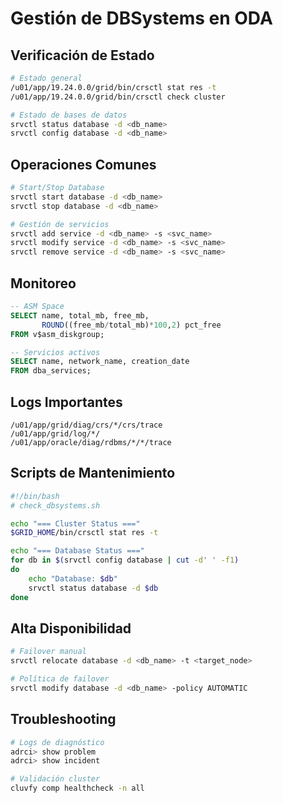 # Gestión de DBSystems en ODA

## Verificación de Estado
```bash
# Estado general
/u01/app/19.24.0.0/grid/bin/crsctl stat res -t
/u01/app/19.24.0.0/grid/bin/crsctl check cluster

# Estado de bases de datos
srvctl status database -d <db_name>
srvctl config database -d <db_name>
```

## Operaciones Comunes
```bash
# Start/Stop Database
srvctl start database -d <db_name>
srvctl stop database -d <db_name>

# Gestión de servicios
srvctl add service -d <db_name> -s <svc_name>
srvctl modify service -d <db_name> -s <svc_name>
srvctl remove service -d <db_name> -s <svc_name>
```

## Monitoreo
```sql
-- ASM Space
SELECT name, total_mb, free_mb, 
       ROUND((free_mb/total_mb)*100,2) pct_free
FROM v$asm_diskgroup;

-- Servicios activos
SELECT name, network_name, creation_date
FROM dba_services;
```

## Logs Importantes
```plaintext
/u01/app/grid/diag/crs/*/crs/trace
/u01/app/grid/log/*/
/u01/app/oracle/diag/rdbms/*/*/trace
```

## Scripts de Mantenimiento
```bash
#!/bin/bash
# check_dbsystems.sh

echo "=== Cluster Status ==="
$GRID_HOME/bin/crsctl stat res -t

echo "=== Database Status ==="
for db in $(srvctl config database | cut -d' ' -f1)
do
    echo "Database: $db"
    srvctl status database -d $db
done
```

## Alta Disponibilidad
```bash
# Failover manual
srvctl relocate database -d <db_name> -t <target_node>

# Política de failover
srvctl modify database -d <db_name> -policy AUTOMATIC
```

## Troubleshooting
```bash
# Logs de diagnóstico
adrci> show problem
adrci> show incident

# Validación cluster
cluvfy comp healthcheck -n all
```